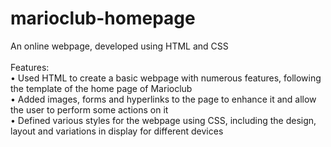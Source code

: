 # marioclub-homepage
An online webpage, developed using HTML and CSS <br><br>
Features: <br>
• Used HTML to create a basic webpage with numerous features, following the template of the home page of Marioclub <br>
• Added images, forms and hyperlinks to the page to enhance it and allow the user to perform some actions on it <br>
• Defined various styles for the webpage using CSS, including the design, layout and variations in display for different devices
